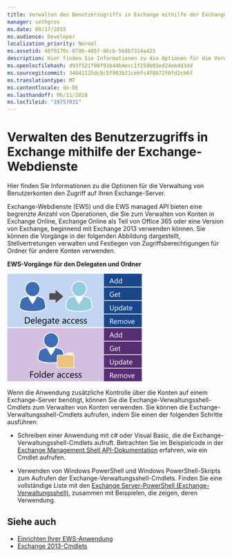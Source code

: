```yaml
---
title: Verwalten des Benutzerzugriffs in Exchange mithilfe der Exchange-Webdienste
manager: sethgros
ms.date: 09/17/2015
ms.audience: Developer
localization_priority: Normal
ms.assetid: 48f0170c-8786-405f-86cb-568b7314a425
description: Hier finden Sie Informationen zu die Optionen für die Verwaltung von Benutzerkonten den Zugriff auf Ihren Exchange-Server.
ms.openlocfilehash: d93f521f08f93b44b4ecc1f258b03ed24ebdd3dd
ms.sourcegitcommit: 34041125dc8c5f993b21cebfc4f8b72f0fd2cb6f
ms.translationtype: MT
ms.contentlocale: de-DE
ms.lasthandoff: 06/11/2018
ms.locfileid: "19757031"
---
```

# <a name="managing-user-access-by-using-ews-in-exchange"></a>Verwalten des Benutzerzugriffs in Exchange mithilfe der Exchange-Webdienste

Hier finden Sie Informationen zu die Optionen für die Verwaltung von Benutzerkonten den Zugriff auf Ihren Exchange-Server.
  
Exchange-Webdienste (EWS) und die EWS managed API bieten eine begrenzte Anzahl von Operationen, die Sie zum Verwalten von Konten in Exchange Online, Exchange Online als Teil von Office 365 oder eine Version von Exchange, beginnend mit Exchange 2013 verwenden können. Sie können die Vorgänge in der folgenden Abbildung dargestellt, Stellvertretungen verwalten und Festlegen von Zugriffsberechtigungen für Ordner für andere Konten verwenden. 
  
**EWS-Vorgänge für den Delegaten und Ordner**

![EWS-Benutzerverwaltungsoptionen.](media/Exchange_ManagingUserAccess_1.png)
  
Wenn die Anwendung zusätzliche Kontrolle über die Konten auf einem Exchange-Server benötigt, können Sie die Exchange-Verwaltungsshell-Cmdlets zum Verwalten von Konten verwenden. Sie können die Exchange-Verwaltungsshell-Cmdlets aufrufen, indem Sie einen der folgenden Schritte ausführen:
  
- Schreiben einer Anwendung mit c# oder Visual Basic, die die Exchange-Verwaltungsshell-Cmdlets aufruft. Betrachten Sie im Beispielcode in der [Exchange Management Shell API-Dokumentation](../management/exchange-management-shell.md) erfahren, wie ein Cmdlet aufrufen. 
    
- Verwenden von Windows PowerShell und Windows PowerShell-Skripts zum Aufrufen der Exchange-Verwaltungsshell-Cmdlets. Finden Sie eine vollständige Liste mit den [Exchange Server-PowerShell (Exchange-Verwaltungsshell)](https://docs.microsoft.com/en-us/powershell/exchange/exchange-server/exchange-management-shell?view=exchange-ps), zusammen mit Beispielen, die zeigen, deren Verwendung. 
    
## <a name="see-also"></a>Siehe auch

- [Einrichten Ihrer EWS-Anwendung](setting-up-your-ews-application.md)   
- [Exchange 2013-Cmdlets](https://docs.microsoft.com/en-us/powershell/exchange/?view=exchange-ps)  
    

